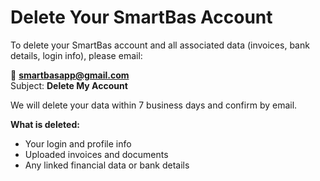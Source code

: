 # Delete Your SmartBas Account

To delete your SmartBas account and all associated data (invoices, bank details, login info), please email:

📧 **smartbasapp@gmail.com**  
Subject: **Delete My Account**

We will delete your data within 7 business days and confirm by email.

**What is deleted:**
- Your login and profile info
- Uploaded invoices and documents
- Any linked financial data or bank details
